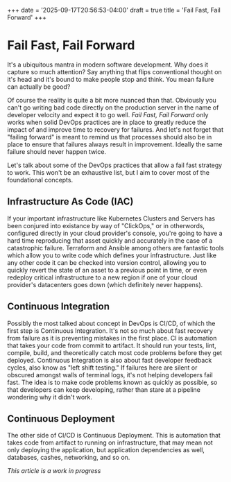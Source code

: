 +++
date = '2025-09-17T20:56:53-04:00'
draft = true
title = 'Fail Fast, Fail Forward'
+++
# Fail Fast, Fail Forward
It's a ubiquitous mantra in modern software development. Why does it capture so much attention? Say anything that flips conventional thought on it's head and it's bound to make people stop and think. You mean failure can actually be good?

Of course the reality is quite a bit more nuanced than that. Obviously you can't go writing bad code directly on the production server in the name of developer velocity and expect it to go well. *Fail Fast, Fail Forward* only works when solid DevOps practices are in place to greatly reduce the impact of and improve time to recovery for failures. And let's not forget that "failing forward" is meant to remind us that processes should also be in place to ensure that failures always result in improvement. Ideally the same failure should never happen twice.

Let's talk about some of the DevOps practices that allow a fail fast strategy to work. This won't be an exhaustive list, but I aim to cover most of the foundational concepts.

## Infrastructure As Code (IAC)
If your important infrastructure like Kubernetes Clusters and Servers has been conjured into existance by way of "ClickOps," or in otherwords, configured directly in your cloud provider's console, you're going to have a hard time reproducing that asset quickly and accurately in the case of a catastrophic failure. Terraform and Ansible among others are fantastic tools which allow you to write code which defines your infrastructure. Just like any other code it can be checked into version control, allowing you to quickly revert the state of an asset to a previous point in time, or even redeploy critical infrastructure to a new region if one of your cloud provider's datacenters goes down (which definitely never happens).

## Continuous Integration
Possibly the most talked about concept in DevOps is CI/CD, of which the first step is Continuous Integration. It's not so much about fast recovery from failure as it is preventing mistakes in the first place. CI is automation that takes your code from commit to artifact. It should run your tests, lint, compile, build, and theoretically catch most code problems before they get deployed. Continuous Integration is also about fast developer feedback cycles, also know as "left shift testing." If failures here are silent or obscured amongst walls of terminal logs, it's not helping developers fail fast. The idea is to make code problems known as quickly as possible, so that developers can keep developing, rather than stare at a pipeline wondering why it didn't work.

## Continuous Deployment
The other side of CI/CD is Continuous Deployment. This is automation that takes code from artifact to running on infrastructure, that may mean not only deploying the application, but application dependencies as well, databases, cashes, networking, and so on.


*This article is a work in progress*
